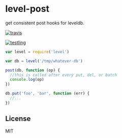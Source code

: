 # level-post

get consistent post hooks for leveldb.

[![travis](https://travis-ci.org/dominictarr/level-post.png?branch=master)
](https://travis-ci.org/dominictarr/level-post)

[![testling](http://ci.testling.com/dominictarr/level-post.png)
](http://ci.testling.com/dominictarr/level-post)

``` js
var level = require('level')

var db = level('/tmp/whatever-db')

post(db, function (op) {
  //this is called after every put, del, or batch
  console.log(op)
})

db.put('foo', 'bar', function (err) {
  //...
})
```

## License

MIT
